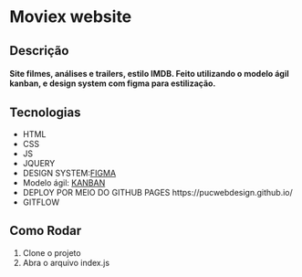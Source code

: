 <h1>Moviex website</h1>
<h2>Descrição</h2>
<h4>Site filmes, análises e trailers, estilo IMDB. Feito utilizando o modelo ágil kanban, e design system com figma para estilização.</h4>
<h2>Tecnologias</h2>
<ul>
<li>HTML</li>
<li>CSS</li>
<li>JS</li>
<li>JQUERY</li>
<li>DESIGN SYSTEM:<a href="https://www.figma.com/file/OnYonn8q4Lasd2Eq1rmflo/FILMEX-DESIGN?node-id=0%3A1" target="_blank">FIGMA</a></li>
<li>Modelo ágil: <a href="https://trello.com/b/lYmRjNf6/filmex" target="_blank">KANBAN</a></li>
<li>DEPLOY POR MEIO DO GITHUB PAGES https://pucwebdesign.github.io/</li>
<li>GITFLOW</li>
</ul>

<h2>Como Rodar</h2>
<ol>
<li> Clone o projeto</li>
<li> Abra o arquivo index.js</li>
</ol>



 
